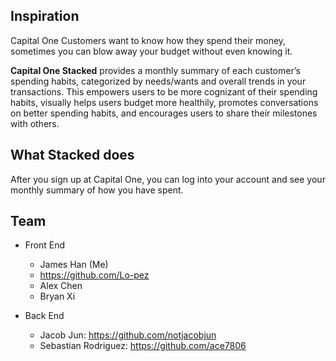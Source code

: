 ## Inspiration
Capital One Customers want to know how they spend their money, sometimes you can blow away your budget without even knowing it.

**Capital One Stacked** provides a monthly summary of each customer’s spending habits, categorized by needs/wants and overall trends in your transactions. This empowers users to be more cognizant of their spending habits, visually helps users budget more healthily, promotes conversations on better spending habits, and encourages users to share their milestones with others.

## What Stacked does
After you sign up at Capital One, you can log into your account and see your monthly summary of how you have spent.

## Team
- Front End
  - James Han (Me)
  - https://github.com/Lo-pez
  - Alex Chen
  - Bryan Xi
  
- Back End
  - Jacob Jun: https://github.com/notjacobjun
  - Sebastian Rodriguez: https://github.com/ace7806
